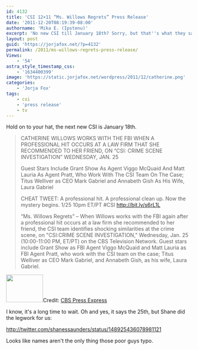 ```yaml
---
id: 4132
title: 'CSI 12×11 “Ms. Willows Regrets” Press Release'
date: '2011-12-20T08:19:39-08:00'
authorname: 'Mika E. (Ipstenu)'
excerpt: 'No new CSI till January 18th? Sorry, but that''s what they say. Oh and the 25th thing was a typo. '
layout: post
guid: 'https://jorjafox.net/?p=4132'
permalink: /2011/ms-willows-regrets-press-release/
Views:
    - '54'
astra_style_timestamp_css:
    - '1634400399'
image: 'https://static.jorjafox.net/wordpress/2011/12/catherine.png'
categories:
    - 'Jorja Fox'
tags:
    - csi
    - 'press release'
    - tv
---
```


Hold on to your hat, the next new CSI is January 18th.
<blockquote>CATHERINE WILLOWS WORKS WITH THE FBI WHEN A PROFESSIONAL HIT OCCURS AT A LAW FIRM THAT SHE RECOMMENDED TO HER FRIEND, ON “CSI: CRIME SCENE INVESTIGATION” WEDNESDAY, JAN. 25

Guest Stars Include Grant Show As Agent Viggo McQuaid And Matt Lauria As Agent Pratt, Who Work With The CSI Team On The Case; Titus Welliver as CEO Mark Gabriel and Annabeth Gish As His Wife, Laura Gabriel

CHEAT TWEET: A professional hit. A professional clean up. Now the mystery begins. 1/25 10pm ET/PT #CSI http://bit.ly/s6rL1L

“Ms. Willows Regrets” – When Willows works with the FBI again after a professional hit occurs at a law firm she recommended to her friend, the CSI team identifies shocking similarities at the crime scene, on "CSI:CRIME SCENE INVESTIGATION," Wednesday, Jan. 25 (10:00-11:00 PM, ET/PT) on the CBS Television Network. Guest stars include Grant Show as FBI Agent Viggo McQuaid and Matt Lauria as FBI Agent Pratt, who work with the CSI team on the case; Titus Welliver as CEO Mark Gabriel, and Annabeth Gish, as his wife, Laura Gabriel.</blockquote>
<img class="alignleft size-thumbnail wp-image-4133" title="catherine" src="//static.jorjafox.net/wordpress/2011/12/catherine-210x140.png" alt="" width="100" height="75" />Credit: <a href="http://www.cbspressexpress.com/cbs-entertainment/shows/csi-crime-scene-investigation/releases/view?id=30174">CBS Press Express</a>

I know, it's a long time to wait. Oh and yes, it says the 25th, but Shane did the legwork for us:

http://twitter.com/shanessaunders/status/148925436078981121

Looks like names aren't the only thing those poor guys typo.
